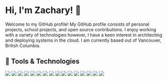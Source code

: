 # Hi, I'm Zachary! 👋

Welcome to my GitHub profile! My GitHub profile consists of personal projects, school projects, and open source contributions. I enjoy working with a variety of technologies however, I have a keen interest in architecting and deploying systems in the cloud. I am currently based out of Vancouver, British Columbia. 

## 🔧 Tools & Technologies

![](https://img.shields.io/badge/Cloud-AWS-informational?style=for-the-badge&logo=amazon-aws&logoColor=white&color=5a00ff)
![](https://img.shields.io/badge/IAC-Terraform-informational?style=for-the-badge&logo=terraform&logoColor=white&color=5a00ff)
![](https://img.shields.io/badge/IAC-CloudFormation-informational?style=for-the-badge&logo=amazon-aws&logoColor=white&color=5a00ff)
![](https://img.shields.io/badge/IAC-AWS%20CDK-informational?style=for-the-badge&logo=amazon-aws&logoColor=white&color=5a00ff)
![](https://img.shields.io/badge/IAC-Pulumi-informational?style=for-the-badge&logo=Pulumi&logoColor=white&color=5a00ff)
![](https://img.shields.io/badge/OS-Linux-informational?style=for-the-badge&logo=linux&logoColor=white&color=5a00ff)
![](https://img.shields.io/badge/Containers-Docker-informational?style=for-the-badge&logo=docker&logoColor=white&color=5a00ff)
![](https://img.shields.io/badge/Containers-Kubernetes-informational?style=for-the-badge&logo=kubernetes&logoColor=white&color=5a00ff)
![](https://img.shields.io/badge/IAC-Chef-informational?style=for-the-badge&logo=chef&logoColor=white&color=5a00ff)
![](https://img.shields.io/badge/CI/CD-BitBucket%20Pipelines-informational?style=for-the-badge&logo=bitbucket&logoColor=white&color=5a00ff)
![](https://img.shields.io/badge/CI/CD-GitHub%20Actions-informational?style=for-the-badge&logo=github-actions&logoColor=white&color=5a00ff)
![](https://img.shields.io/badge/CI/CD-AWS%20CodeDeploy-informational?style=for-the-badge&logo=amazon-aws&logoColor=white&color=5a00ff)
![](https://img.shields.io/badge/Scripting-Python-informational?style=for-the-badge&logo=python&logoColor=white&color=5a00ff)
![](https://img.shields.io/badge/Scripting-Powershell-informational?style=for-the-badge&logo=powershell&logoColor=white&color=5a00ff)
![](https://img.shields.io/badge/Scripting-TypeScript-informational?style=for-the-badge&logo=typescript&logoColor=white&color=5a00ff)
![](https://img.shields.io/badge/Scripting-Ruby-informational?style=for-the-badge&logo=ruby&logoColor=white&color=5a00ff)
